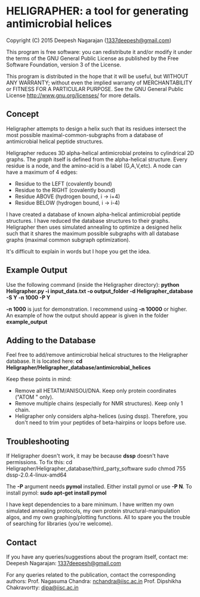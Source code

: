 HELIGRAPHER: a tool for generating antimicrobial helices
==============

Copyright (C) 2015 Deepesh Nagarajan (1337deepesh@gmail.com)

This program is free software: you can redistribute it and/or modify
it under the terms of the GNU General Public License as published by
the Free Software Foundation, version 3 of the License.

This program is distributed in the hope that it will be useful, but 
WITHOUT ANY WARRANTY; without even the implied warranty of
MERCHANTABILITY or FITNESS FOR A PARTICULAR PURPOSE.
See the GNU General Public License <http://www.gnu.org/licenses/>
for more details.

Concept
--------------

Heligrapher attempts to design a helix such that its residues intersect 
the most possible maximal-common-subgraphs from a database of antimicrobial 
helical peptide structures. 

Heligrapher reduces 3D alpha-helical antimicrobial proteins to cylindrical
2D graphs. The *graph* itself is defined from the alpha-helical structure. 
Every residue is a node, and the amino-acid is a label (G,A,V,etc).
A node can have a maximum of 4 edges:
- Residue to the LEFT (covalently bound)
- Residue to the RIGHT (covalently bound)
- Residue ABOVE (hydrogen bound, i -> i+4)
- Residue BELOW (hydrogen bound, i -> i-4)

I have created a database of known alpha-helical antimicrobial peptide structures.
I have reduced the database structures to their graphs. Heligrapher then uses simulated annealing to optimize a designed helix such that it shares the maximum 
possible subgraphs with all database graphs (maximal common subgraph optimization).

It's difficult to explain in words but I hope you get the idea.

Example Output
--------------
Use the following command (inside the Heligrapher directory):
**python Heligrapher.py -i input_data.txt -o output_folder -d Heligrapher_database -S Y -n 1000 -P Y**

**-n 1000** is just for demonstration. I recommend using **-n 10000** or higher.
An example of how the output should appear is given in the folder **example_output**

Adding to the Database
--------------

Feel free to add/remove antimicrobial helical structures to the Heligrapher 
database. It is located here:
**cd Heligrapher/Heligrapher_database/antimicrobial_helices**

Keep these points in mind:
- Remove all HETATM/ANISOU/DNA. Keep only protein coordinates ("ATOM  " only).
- Remove multiple chains (especially for NMR structures). Keep only 1 chain.
- Heligrapher only considers alpha-helices (using dssp). Therefore, you don't need
to trim your peptides of beta-hairpins or loops before use.

Troubleshooting
--------------

If Heligrapher doesn't work, it may be because **dssp** doesn't have permissions.
To fix this:
cd Heligrapher/Heligrapher_database/third_party_software
sudo chmod 755 dssp-2.0.4-linux-amd64

The **-P** argument needs **pymol** installed. Either install pymol or use **-P N**.
To install pymol:
**sudo apt-get install pymol**

I have kept dependencies to a bare minimum. I have written my own simulated 
annealing protocols, my own protein structural-manipulation algos, and my own 
graphing/plotting functions. All to spare you the trouble of searching for 
libraries (you're welcome). 

Contact
--------------
If you have any queries/suggestions about the program itself, contact me:
Deepesh Nagarajan: 1337deepesh@gmail.com

For any queries related to the publication, contact the corresponding authors:
Prof. Nagasuma Chandra: nchandra@iisc.ac.in
Prof. Dipshikha Chakravortty: dipa@iisc.ac.in
